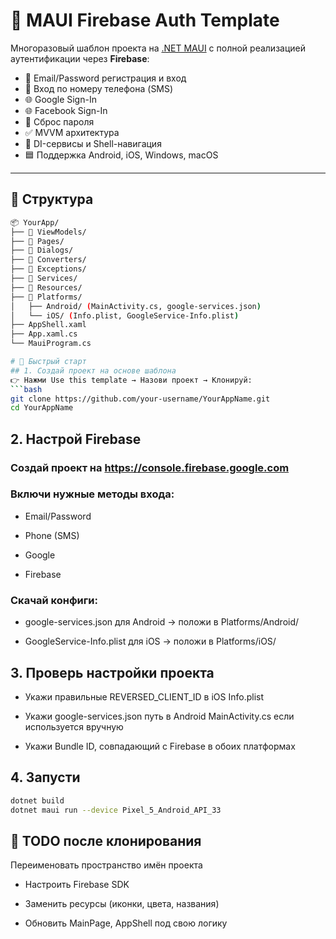 # 🚀 MAUI Firebase Auth Template

Многоразовый шаблон проекта на [.NET MAUI](https://learn.microsoft.com/dotnet/maui/) с полной реализацией аутентификации через **Firebase**:

- 🔑 Email/Password регистрация и вход
- 📱 Вход по номеру телефона (SMS)
- 🌐 Google Sign-In
- 🌐 Facebook Sign-In
- 🔁 Сброс пароля
- ✅ MVVM архитектура
- 🧩 DI-сервисы и Shell-навигация
- 🟦 Поддержка Android, iOS, Windows, macOS

---

## 🧱 Структура

```bash
📦 YourApp/
├── 📁 ViewModels/
├── 📁 Pages/
├── 📁 Dialogs/
├── 📁 Converters/
├── 📁 Exceptions/
├── 📁 Services/
├── 📁 Resources/
├── 📁 Platforms/
│   ├── Android/ (MainActivity.cs, google-services.json)
│   └── iOS/ (Info.plist, GoogleService-Info.plist)
├── AppShell.xaml
├── App.xaml.cs
└── MauiProgram.cs

# 🚀 Быстрый старт
## 1. Создай проект на основе шаблона
👉 Нажми Use this template → Назови проект → Клонируй:
```bash
git clone https://github.com/your-username/YourAppName.git
cd YourAppName
```

## 2. Настрой Firebase
### Создай проект на https://console.firebase.google.com

### Включи нужные методы входа:

   * Email/Password

   * Phone (SMS)

   * Google
     
   * Firebase

### Скачай конфиги:

   * google-services.json для Android → положи в Platforms/Android/

   * GoogleService-Info.plist для iOS → положи в Platforms/iOS/

## 3. Проверь настройки проекта

   * Укажи правильные REVERSED_CLIENT_ID в iOS Info.plist

   * Укажи google-services.json путь в Android MainActivity.cs если используется вручную

   * Укажи Bundle ID, совпадающий с Firebase в обоих платформах

## 4. Запусти
```bash
dotnet build
dotnet maui run --device Pixel_5_Android_API_33
```

## 🧪 TODO после клонирования
 Переименовать пространство имён проекта

   * Настроить Firebase SDK

   * Заменить ресурсы (иконки, цвета, названия)

   * Обновить MainPage, AppShell под свою логику


